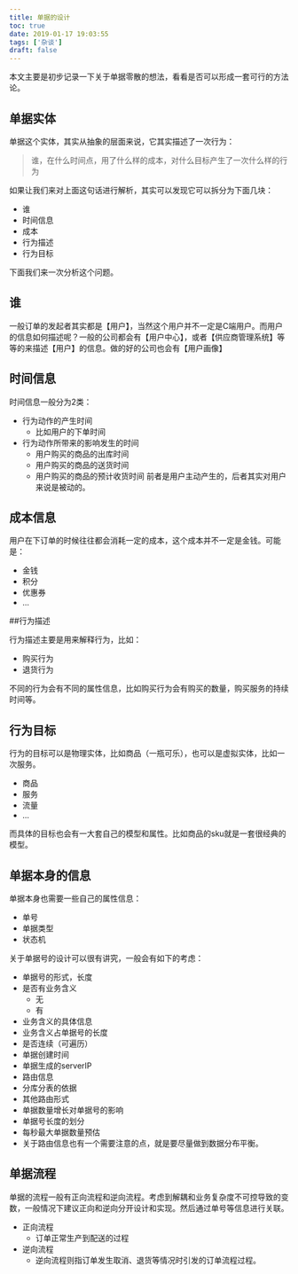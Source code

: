 ```yaml
---
title: 单据的设计
toc: true
date: 2019-01-17 19:03:55
tags: ['杂谈']
draft: false
---
```


本文主要是初步记录一下关于单据零散的想法，看看是否可以形成一套可行的方法论。

## 单据实体

单据这个实体，其实从抽象的层面来说，它其实描述了一次行为：

> 谁，在什么时间点，用了什么样的成本，对什么目标产生了一次什么样的行为

如果让我们来对上面这句话进行解析，其实可以发现它可以拆分为下面几块：

- 谁
- 时间信息
- 成本
- 行为描述
- 行为目标
 
下面我们来一次分析这个问题。

## 谁

一般订单的发起者其实都是【用户】，当然这个用户并不一定是C端用户。而用户的信息如何描述呢？一般的公司都会有【用户中心】，或者【供应商管理系统】等等的来描述【用户】的信息。做的好的公司也会有【用户画像】

## 时间信息

时间信息一般分为2类：

- 行为动作的产生时间
    - 比如用户的下单时间
- 行为动作所带来的影响发生的时间
    - 用户购买的商品的出库时间
    - 用户购买的商品的送货时间
    - 用户购买的商品的预计收货时间
前者是用户主动产生的，后者其实对用户来说是被动的。

## 成本信息

用户在下订单的时候往往都会消耗一定的成本，这个成本并不一定是金钱。可能是：

- 金钱
- 积分
- 优惠券
- ...

##行为描述

行为描述主要是用来解释行为，比如：

- 购买行为
- 退货行为

不同的行为会有不同的属性信息，比如购买行为会有购买的数量，购买服务的持续时间等。


## 行为目标

行为的目标可以是物理实体，比如商品（一瓶可乐），也可以是虚拟实体，比如一次服务。

- 商品
- 服务
- 流量
- ...

而具体的目标也会有一大套自己的模型和属性。比如商品的sku就是一套很经典的模型。

## 单据本身的信息

单据本身也需要一些自己的属性信息：

- 单号
- 单据类型
- 状态机
 
关于单据号的设计可以很有讲究，一般会有如下的考虑：

- 单据号的形式，长度
- 是否有业务含义
    - 无
    - 有
- 业务含义的具体信息
- 业务含义占单据号的长度
- 是否连续（可遍历）
- 单据创建时间
- 单据生成的serverIP
- 路由信息
- 分库分表的依据
- 其他路由形式
- 单据数量增长对单据号的影响
- 单据号长度的划分
- 每秒最大单据数量预估
- 关于路由信息也有一个需要注意的点，就是要尽量做到数据分布平衡。

## 单据流程

单据的流程一般有正向流程和逆向流程。考虑到解耦和业务复杂度不可控导致的变数，一般情况下建议正向和逆向分开设计和实现。然后通过单号等信息进行关联。

- 正向流程
    - 订单正常生产到配送的过程
- 逆向流程
    - 逆向流程则指订单发生取消、退货等情况时引发的订单流程过程。